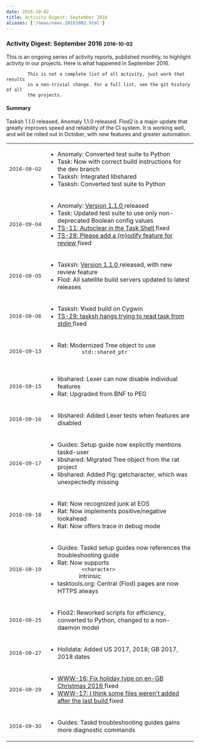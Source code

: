 ```yaml
---
date: 2016-10-02
title: Activity Digest: September 2016
aliases: ['/news/news.20161002.html']
---
```

<div class="col-md-8 main">
 <div class="row">
  <h3>
   Activity Digest: September 2016
   <small>
    2016-10-02
   </small>
  </h3>
  <p>
   This is an ongoing series of activity reports, published monthly,
            to highlight activity in our projects. Here is what happened in
            September 2016.

            This is not a complete list of all activity, just work that results
            in a non-trivial change. For a full list, see the git history of all
            the projects.
  </p>
  <div class="callout callout-info">
   <h4>
    Summary
   </h4>
   <p>
    Tasksh 1.1.0 released, Anomaly 1.1.0 released.
              Flod2 is a major update that greatly improves speed and reliability
              of the CI system. It is working well, and will be rolled out in
              October, with new features and greater automation.
   </p>
  </div>
  <table class="table table-striped table-compact">
   <tr>
    <td style="white-space: nowrap;">
     <small>
      2016-09-02
     </small>
    </td>
    <td>
     <ul>
      <li>
       Anomaly: Converted test suite to Python
      </li>
      <li>
       Task: Now with correct build instructions for the dev branch
      </li>
      <li>
       Tasksh: Integrated libshared
      </li>
      <li>
       Tasksh: Converted test suite to Python
      </li>
     </ul>
    </td>
   </tr>
   <tr>
    <td>
     <small>
      2016-09-04
     </small>
    </td>
    <td>
     <ul>
      <li>
       Anomaly:
       <a href="https://tasktools.org/download/anomaly-1.1.0.tar.gz">
        Version 1.1.0
       </a>
       released
      </li>
      <li>
       Task: Updated test suite to use only non-deprecated Boolean config values
      </li>
      <li>
       <a href="https://bug.tasktools.org/browse/TS-11">
        TS-11: Autoclear in the Task Shell
       </a>
       fixed
      </li>
      <li>
       <a href="https://bug.tasktools.org/browse/TS-28">
        TS-28: Please add a (m)odify feature for review
       </a>
       fixed
      </li>
     </ul>
    </td>
   </tr>
   <tr>
    <td>
     <small>
      2016-09-05
     </small>
    </td>
    <td>
     <ul>
      <li>
       Tasksh:
       <a href="news/news.20160905.2.html">
        Version 1.1.0
       </a>
       released, with new review feature
      </li>
      <li>
       Flod: All satellite build servers updated to latest releases
      </li>
     </ul>
    </td>
   </tr>
   <tr>
    <td>
     <small>
      2016-09-06
     </small>
    </td>
    <td>
     <ul>
      <li>
       Tasksh: ∀ixed build on Cygwin
      </li>
      <li>
       <a href="https://bug.tasktools.org/browse/TS-29">
        TS-29: tasksh hangs trying to read task from stdin
       </a>
       fixed
      </li>
     </ul>
    </td>
   </tr>
   <tr>
    <td>
     <small>
      2016-09-13
     </small>
    </td>
    <td>
     <ul>
      <li>
       Rat: Modernized Tree object to use
       <code>
        std::shared_ptr
       </code>
      </li>
     </ul>
    </td>
   </tr>
   <tr>
    <td>
     <small>
      2016-09-15
     </small>
    </td>
    <td>
     <ul>
      <li>
       libshared: Lexer can now disable individual features
      </li>
      <li>
       Rat: Upgraded from BNF to PEG
      </li>
     </ul>
    </td>
   </tr>
   <tr>
    <td>
     <small>
      2016-09-16
     </small>
    </td>
    <td>
     <ul>
      <li>
       libshared: Added Lexer tests when features are disabled
      </li>
     </ul>
    </td>
   </tr>
   <tr>
    <td>
     <small>
      2016-09-17
     </small>
    </td>
    <td>
     <ul>
      <li>
       Guides: Setup guide now explicitly mentions taskd-user
      </li>
      <li>
       libshared: Migrated Tree object from the rat project
      </li>
      <li>
       libshared: Added Pig::getcharacter, which was unexpectedly missing
      </li>
     </ul>
    </td>
   </tr>
   <tr>
    <td>
     <small>
      2016-09-18
     </small>
    </td>
    <td>
     <ul>
      <li>
       Rat: Now recognized junk at EOS
      </li>
      <li>
       Rat: Now implements positive/negative lookahead
      </li>
      <li>
       Rat: Now offers trace in debug mode
      </li>
     </ul>
    </td>
   </tr>
   <tr>
    <td>
     <small>
      2016-09-19
     </small>
    </td>
    <td>
     <ul>
      <li>
       Guides: Taskd setup guides now references the troubleshooting guide
      </li>
      <li>
       Rat: Now supports
       <code>
        &lt;character&gt;
       </code>
       intrinsic
      </li>
      <li>
       tasktools.org: Central (Flod) pages are now HTTPS always
      </li>
     </ul>
    </td>
   </tr>
   <tr>
    <td>
     <small>
      2016-09-25
     </small>
    </td>
    <td>
     <ul>
      <li>
       Flod2: Reworked scripts for efficiency, converted to Python, changed to a non-daemon model
      </li>
     </ul>
    </td>
   </tr>
   <tr>
    <td>
     <small>
      2016-09-27
     </small>
    </td>
    <td>
     <ul>
      <li>
       Holidata: Added US 2017, 2018; GB 2017, 2018 dates
      </li>
     </ul>
    </td>
   </tr>
   <tr>
    <td>
     <small>
      2016-09-29
     </small>
    </td>
    <td>
     <ul>
      <li>
       <a href="https://bug.tasktools.org/browse/WWW-16">
        WWW-16: Fix holiday type on en-GB Christmas 2016
       </a>
       fixed
      </li>
      <li>
       <a href="https://bug.tasktools.org/browse/WWW-17">
        WWW-17: I think some files weren't added after the last build
        <paste>
        </paste>
       </a>
       fixed
      </li>
     </ul>
    </td>
   </tr>
   <tr>
    <td>
     <small>
      2016-09-30
     </small>
    </td>
    <td>
     <ul>
      <li>
       Guides: Taskd troubleshooting guides gains more diagnostic commands
      </li>
     </ul>
    </td>
   </tr>
  </table>
  <br/>
  <br/>
 </div>
</div>

